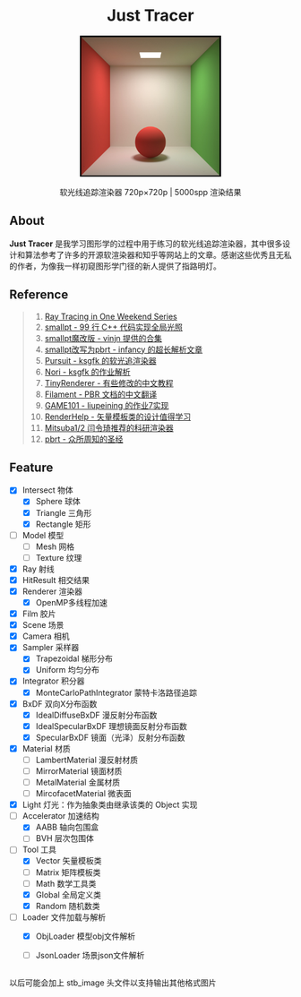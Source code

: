 
<h1 align="center">Just Tracer</h1>
<p align="center"><img src="Resource/Output/Cornell_Box.jpg" alt="Logo" width="50%"></p>
<p align="center">软光线追踪渲染器 720p×720p | 5000spp 渲染结果</p>

## About 

**Just Tracer** 是我学习图形学的过程中用于练习的软光线追踪渲染器，其中很多设计和算法参考了许多的开源软渲染器和知乎等网站上的文章。感谢这些优秀且无私的作者，为像我一样初窥图形学门径的新人提供了指路明灯。

## Reference

> 1. [Ray Tracing in One Weekend Series](https://raytracing.github.io/)
> 2. [smallpt - 99 行 C++ 代码实现全局光照](http://www.kevinbeason.com/smallpt/)
> 3. [smallpt魔改版 - vinjn 提供的合集](https://github.com/vinjn/learn-raytracing)
> 4. [smallpt改写为pbrt - infancy 的超长解析文章](https://infancy.github.io/smallpt2pbrt.html)
> 5. [Pursuit - ksgfk 的软光追渲染器](https://github.com/ksgfk/Pursuit)
> 6. [Nori - ksgfk 的作业解析](https://www.zhihu.com/column/c_1407025850030698496)
> 7. [TinyRenderer - 有些修改的中文教程](https://zhuanlan.zhihu.com/p/399056546)
> 8. [Filament - PBR 文档的中文翻译](https://jerkwin.github.io/filamentcn/Filament.md.html)
> 9. [GAME101 - liupeining 的作业7实现](https://github.com/liupeining/Games_101_homework/tree/main/a7)
> 10. [RenderHelp - 矢量模板类的设计值得学习](https://github.com/skywind3000/RenderHelp)
> 11. [Mitsuba1/2 闫令琦推荐的科研渲染器](http://www.mitsuba-cornellBoxRenderer.org/) 
> 12. [pbrt - 众所周知的圣经](https://www.pbr-book.org/3ed-2018/contents)


## Feature

- [x] Intersect 物体
    - [x] Sphere 球体
    - [x] Triangle 三角形
    - [x] Rectangle 矩形
- [ ] Model 模型
  - [ ] Mesh 网格
  - [ ] Texture 纹理
- [x] Ray 射线
- [x] HitResult 相交结果
- [x] Renderer 渲染器
  - [x] OpenMP多线程加速
- [x] Film 胶片
- [x] Scene 场景
- [x] Camera 相机
- [x] Sampler 采样器
  - [x] Trapezoidal 梯形分布
  - [x] Uniform 均匀分布
- [x] Integrator 积分器
  - [x] MonteCarloPathIntegrator 蒙特卡洛路径追踪
- [x] BxDF 双向X分布函数
  - [x] IdealDiffuseBxDF 漫反射分布函数
  - [x] IdealSpecularBxDF 理想镜面反射分布函数
  - [x] SpecularBxDF 镜面（光泽）反射分布函数
- [x] Material 材质
  - [ ] LambertMaterial 漫反射材质
  - [ ] MirrorMaterial 镜面材质
  - [ ] MetalMaterial 金属材质
  - [ ] MircofacetMaterial 微表面
- [x] Light 灯光：作为抽象类由继承该类的 Object 实现
- [ ] Accelerator 加速结构
  - [x] AABB 轴向包围盒
  - [ ] BVH 层次包围体
- [ ] Tool 工具 
  - [x] Vector 矢量模板类
  - [ ] Matrix 矩阵模板类
  - [ ] Math 数学工具类
  - [x] Global 全局定义类
  - [x] Random 随机数类
- [ ] Loader 文件加载与解析 
  - [x] ObjLoader 模型obj文件解析 
  - [ ] JsonLoader 场景json文件解析


##  

以后可能会加上 stb_image 头文件以支持输出其他格式图片
